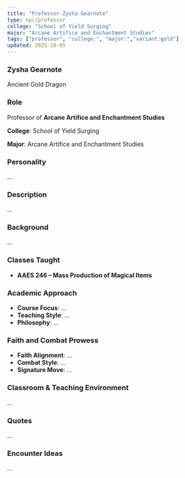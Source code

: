 ```yaml
---
title: "Professor Zysha Gearnote"
type: npc/professor
college: "School of Yield Surging"
major: "Arcane Artifice and Enchantment Studies"
tags: ["professor", "college:", "major:","variant:gold"]
updated: 2025-10-05
---
```

### Zysha Gearnote

Ancient Gold Dragon

### Role

Professor of **Arcane Artifice and Enchantment Studies**

**College**: School of Yield Surging

**Major**: Arcane Artifice and Enchantment Studies

### Personality

...

### Description

...

### Background

...

### Classes Taught

- **AAES 246 – Mass Production of Magical Items**

### Academic Approach

- **Course Focus**: ...
- **Teaching Style**: ...
- **Philosophy**: ...

### Faith and Combat Prowess

- **Faith Alignment**: ...
- **Combat Style**: ...
- **Signature Move**: ...

### Classroom & Teaching Environment

...

### Quotes

...

### Encounter Ideas

...
